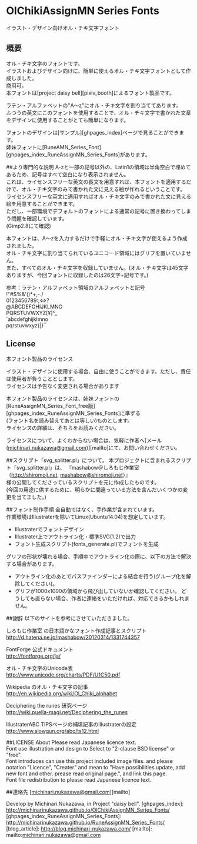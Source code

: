 OlChikiAssignMN Series Fonts
====
イラスト・デザイン向けオル・チキ文字フォント

## 概要
オル・チキ文字のフォントです。  
イラストおよびデザイン向けに、簡単に使えるオル・チキ文字フォントとして作成しました。  
商用可。  
本フォントは[project daisy bell][pixiv_booth]によるフォント製品です。  

ラテン・アルファベットの"A〜z"にオル・チキ文字を割り当ててあります。  
ふつうの英文にこのフォントを使用することで、オル・チキ文字で書かれた文章をデザインに使用することがとても簡単になります。  

フォントのデザインは[サンプル][ghpages_index]ページで見ることができます。  
姉妹フォントに[RuneAMN_Series_Font][ghpages_index_RuneAssignMN_Series_Fonts]があります。  


##より専門的な説明
A-zと一部の記号以外の、Latin1の領域は半角空白で埋めてあるため、記号はすべて空白になり表示されません。  
これは、ライセンスフリーな英文の長文を用意すれば、本フォントを適用するだけで、オル・チキ文字のみで書かれた文に見える絵が作れるということです。  
ライセンスフリーな英文に適用すればオル・チキ文字のみで書かれた文に見える絵を用意することができます。  
ただし、一部環境でデフォルトのフォントによる通常の記号に置き換わってしまう問題を確認しています。  
(Gimp2.8にて確認)  

本フォントは、A〜zを入力するだけで手軽にオル・チキ文字が使えるよう作成されました。  
オル・チキ文字に割り当てられているユニコード領域にはグリフを置いていません。  
また、すべてのオル・チキ文字を収録していません。(オル・チキ文字は45文字ありますが、今回フォントに収録したのは26文字+記号です。)  

参考：ラテン・アルファベット領域のアルファベットと記号  
!"#$%&'()*+,-./  
0123456789:;<=>?  
@ABCDEFGHIJKLMNO  
PQRSTUVWXYZ[¥]^_  
`abcdefghijklmno  
pqrstuvwxyz{|}‾  


## License
 本フォント製品のライセンス  
 
 イラスト・デザインに使用する場合、自由に使うことができます。ただし、責任は使用者が負うこととします。  
 ライセンスは予告なく変更される場合があります  

 本フォント製品のライセンスは、姉妹フォントの[RuneAssignMN_Series_Font_free版][ghpages_index_RuneAssignMN_Series_Fonts]に準ずる  
 (フォント名を読み替えてあとは等しい)ものとします。  
 ライセンスの詳細は、そちらをお読みください。  

 ライセンスについて、よくわからない場合は、気軽に作者へ[メール(michinari.nukazawa@gmail.com)][mailto]にて、お問い合わせください。  

##スクリプト「svg_splitter.pl」について。
本プロジェクトに含まれるスクリプト「svg_splitter.pl」は、
『mashabow＠しろもじ作業室（http://shiromoji.net, mashabow@shiromoji.net）』  
様の公開してくださっているスクリプトを元に作成したものです。  
(今回の用途に供するために、明らかに間違っている方法を含んだいくつかの変更を当てました。)


##フォント制作手順
全自動ではなく、手作業が含まれています。  
作業環境はIllustraterを除いてLinux(Ubuntu14.04)を想定しています。  
 * Illustraterでフォントデザイン
 * Illustrater上でアウトライン化・標準SVG(1.2)で出力
 * フォント生成スクリプト(fonts_generate.pl)でフォントを生成

グリフの形状が壊れる場合、手順中でアウトライン化の際に、以下の方法で解決する場合があります。  
 * アウトライン化のあとでパスファインダーによる結合を行う(グループ化を解除してください)。
 * グリフが1000x1000の領域から飛び出していないか確認してください。
どうしても直らない場合、作者に連絡をいただければ、対応できるかもしれません。  


##謝辞
以下のサイトを参考にさせていただきました。  

しろもじ作業室 の日本語かなフォント作成記事とスクリプト  
http://d.hatena.ne.jp/mashabow/20120314/1331744357

FontForge 公式ドキュメント  
http://fontforge.org/ja/

オル・チキ文字のUnicode表  
http://www.unicode.org/charts/PDF/U1C50.pdf

Wikipedia のオル・チキ文字の記事  
http://en.wikipedia.org/wiki/Ol_Chiki_alphabet

Deciphering the runes 研究ページ  
http://wiki.puella-magi.net/Deciphering_the_runes

IllustraterABC TIPSページの補填記事のIllustraterの設定  
http://www.slowgun.org/abc/ts12.html


##LICENSE About
Please read Japanese licence text.  
Font use illustration and design to Select to "2-clause BSD license" or "free".  
Font introduces can use this project included image files. and please notation "Licence", "Creater"
 and mean to "Have possibilities update, add new font and other. prease read original page.", and link this page.  
Font file redistribution to please read Japanese licence text.  

##連絡先
[michinari.nukazawa@gmail.com][mailto]

Develop by Michinari.Nukazawa, in Project "daisy bell".
[ghpages_index]: http://michinarinukazawa.github.io/OlChikiAssignMN_Series_Fonts/
[ghpages_index_RuneAssignMN_Series_Fonts]: http://michinarinukazawa.github.io/RuneAssignMN_Series_Fonts/
[blog_article]: http://blog.michinari-nukazawa.com/
[mailto]: mailto:michinari.nukazawa@gmail.com
